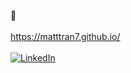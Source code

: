 👋
<br>
<br>
https://matttran7.github.io/
<br>
<br>
[![LinkedIn](https://img.shields.io/badge/LinkedIn-%230077B5.svg?logo=linkedin&logoColor=white)](https://linkedin.com/in/mtran7/) 
